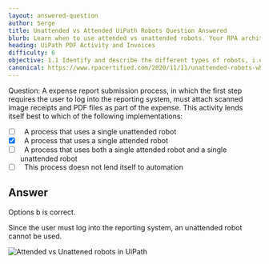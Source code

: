 ```yaml
---
layout: answered-question
author: Serge
title: Unattended vs Attended UiPath Robots Question Answered
blurb: Learn when to use attended vs unattended robots. Your RPA architecture depends on this knowledge.
heading: UiPath PDF Activity and Invoices
difficulty: 6
objective: 1.1 Identify and describe the different types of robots, i.e., attended versus unattended robots
canonical: https://www.rpacertified.com/2020/11/11/unattended-robots-when-to-use.html
---
```



Question: A expense report submission process, in which the first step requires the user to log into the reporting system, must attach scanned image receipts and PDF files as part of the expense. This activity lends itself best to which of the following implementations:

- [ ] &nbsp;  A process that uses a single unattended robot
- [x] &nbsp;  A process that uses a single attended robot
- [ ] &nbsp;  A process that uses both a single attended robot and a single unattended robot
- [ ] &nbsp;  This process doesn not lend itself to automation

## Answer

Options b is correct.

Since the user must log into the reporting system, an unattended robot cannot be used.

<img src="https://files.readme.io/4b716bb-att.png" class="img-fluid" alt="Attended vs Unattened robots in UiPath">

